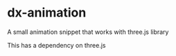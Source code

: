 # dx-animation
A small animation snippet that works with three.js library

This has a dependency on three.js
